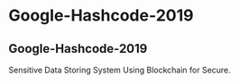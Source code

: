 Google-Hashcode-2019
=====

## Google-Hashcode-2019 ##

Sensitive Data Storing System Using Blockchain for Secure.

